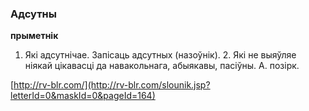 ### Адсутны
**прыметнік**

1. Які адсутнічае. Запісаць адсутных (назоўнік). 2. Які не выяўляе ніякай цікавасці да навакольнага, абыякавы, пасіўны. А. позірк.

<a rel="author">[http://rv-blr.com/](http://rv-blr.com/slounik.jsp?letterId=0&maskId=0&pageId=164)</a>
